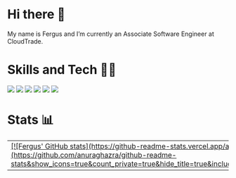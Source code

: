 # Hi there 👋
My name is Fergus and I’m currently an Associate Software Engineer at CloudTrade.

# Skills and Tech 🧑‍💻
<img src="https://img.shields.io/static/v1?label=OS&message=Linux&color=79ff96"/> <img src="https://img.shields.io/static/v1?label=Editor&message=vim&color=79ff96"/>  <img src="https://img.shields.io/static/v1?label=Language&message=C#&color=79ff96"/> <img src="https://img.shields.io/static/v1?label=Language&message=Rust&color=79ff96"/> <img src="https://img.shields.io/static/v1?label=Language&message=Javascript&color=79ff96"/> <img src="https://img.shields.io/static/v1?label=Tool&message=Git&color=79ff96"/>

# Stats 📊
<table>
<tr>
<td>
<a href="https://github.com/anuraghazra/github-readme-stats">
  [![Fergus' GitHub stats](https://github-readme-stats.vercel.app/api?username=fergus-molloy)](https://github.com/anuraghazra/github-readme-stats&show_icons=true&count_private=true&hide_title=true&include_all_commits=true&hide=stars&theme=dark)
</a>
</td>
<td>
<a href="https://github.com/anuraghazra/convoychat">
  <img align="center" src="https://github-readme-stats.vercel.app/api/top-langs/?username=Fergus-Molloy&layout=compact&hide=vim%20script&theme=dark" />
</a>
</td>
</tr>
</table>
<!--
- 💬 Ask me about ...
- 📫 How to reach me: ...
- 😄 Pronouns: ...
- ⚡ Fun fact: ...
-->
